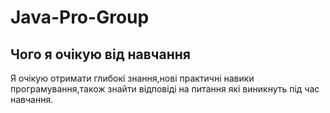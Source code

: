 # Java-Pro-Group
## Чого я очікую від навчання
Я очікую отримати глибокі знання,нові практичні навики програмування,також знайти відповіді на питання які виникнуть під час навчання.
